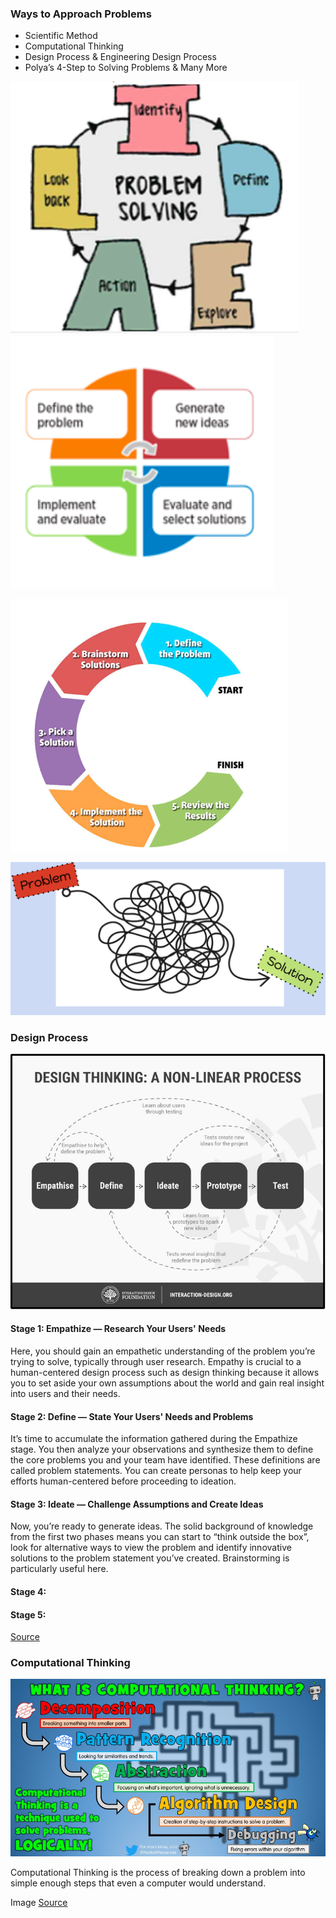 



### Ways to Approach Problems
- Scientific Method
- Computational Thinking
- Design Process & Engineering Design Process
- Polya’s 4-Step to Solving Problems
& Many More
  
![](Picture1.png) ![](2.png) 

![](3.png) 

![](4.png)

### Design Process

![](5.png)

#### Stage 1: Empathize — Research Your Users' Needs

Here, you should gain an empathetic understanding of the problem you’re trying to solve, typically through user research. Empathy is crucial to a human-centered design process such as design thinking because it allows you to set aside your own assumptions about the world and gain real insight into users and their needs.

#### Stage 2: Define — State Your Users' Needs and Problems

It’s time to accumulate the information gathered during the Empathize stage. You then analyze your observations and synthesize them to define the core problems you and your team have identified. These definitions are called problem statements. You can create personas to help keep your efforts human-centered before proceeding to ideation.

#### Stage 3: Ideate — Challenge Assumptions and Create Ideas

Now, you’re ready to generate ideas. The solid background of knowledge from the first two phases means you can start to “think outside the box”, look for alternative ways to view the problem and identify innovative solutions to the problem statement you’ve created. Brainstorming is particularly useful here.

#### Stage 4:

#### Stage 5:


[Source](https://www.interaction-design.org/literature/article/5-stages-in-the-design-thinking-process)

### Computational Thinking

<center>
	<img src="6.png">
</center>


Computational Thinking is the process of breaking down a problem into simple enough steps that even a computer would understand.

Image [Source](https://robbotresources.com/blog/2018/11/3/what-is-computational-thinking)







